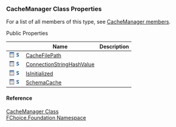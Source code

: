 ﻿### CacheManager Class Properties

For a list of all members of this type, see [CacheManager members](fcSDK~FChoice.Foundation.CacheManager_members.md).

Public Properties

|   | Name | Description |
| --- | --- | --- |
| ![Public Property](dotnetimages/publicProperty.png)![static (Shared in Visual Basic)](dotnetimages/static.png) | [CacheFilePath](fcSDK~FChoice.Foundation.CacheManager~CacheFilePath.md) |   |
| ![Public Property](dotnetimages/publicProperty.png)![static (Shared in Visual Basic)](dotnetimages/static.png) | [ConnectionStringHashValue](fcSDK~FChoice.Foundation.CacheManager~ConnectionStringHashValue.md) |   |
| ![Public Property](dotnetimages/publicProperty.png)![static (Shared in Visual Basic)](dotnetimages/static.png) | [IsInitialized](fcSDK~FChoice.Foundation.CacheManager~IsInitialized.md) |   |
| ![Public Property](dotnetimages/publicProperty.png)![static (Shared in Visual Basic)](dotnetimages/static.png) | [SchemaCache](fcSDK~FChoice.Foundation.CacheManager~SchemaCache.md) |   |





#### Reference

[CacheManager Class](fcSDK~FChoice.Foundation.CacheManager.md)  
[FChoice.Foundation Namespace](fcSDK~FChoice.Foundation_namespace.md)